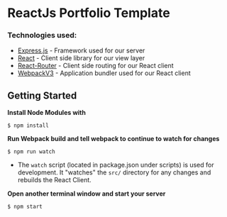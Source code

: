 # ReactJs Portfolio Template

### Technologies used:

- [Express.js](https://expressjs.com/) - Framework used for our server
- [React](https://facebook.github.io/react/) - Client side library for our view layer
- [React-Router](https://reacttraining.com/react-router/) - Client side routing for our React client
- [WebpackV3](http://webpack.github.io/docs/) - Application bundler used for our React client

## Getting Started
**Install Node Modules with**
```
$ npm install
```

**Run Webpack build and tell webpack to continue to watch for changes**
```
$ npm run watch
```
-  The `watch` script (located in package.json under scripts) is used for development. It "watches" the `src/` directory
for any changes and rebuilds the React Client.

**Open another terminal window and start your server**
```
$ npm start
```
